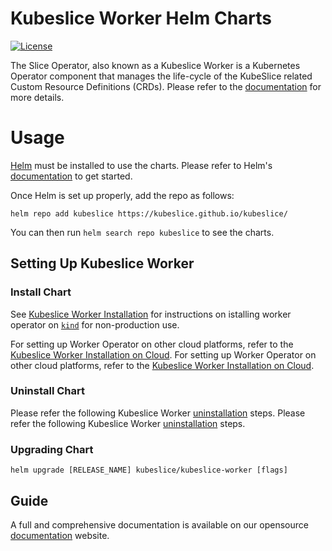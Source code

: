 # Kubeslice Worker Helm Charts

[![License](https://img.shields.io/badge/License-Apache%202.0-blue.svg)](https://opensource.org/licenses/Apache-2.0)


The Slice Operator, also known as a Kubeslice Worker is a Kubernetes Operator component that manages the life-cycle of the KubeSlice related Custom Resource Definitions (CRDs). Please refer to the [documentation](https://kubeslice.io/documentation/open-source/1.3.0/overview/architecture) for more details.

# Usage

[Helm](https://helm.sh) must be installed to use the charts.
Please refer to Helm's [documentation](https://helm.sh/docs/) to get started.

Once Helm is set up properly, add the repo as follows:

```console
helm repo add kubeslice https://kubeslice.github.io/kubeslice/
```

You can then run `helm search repo kubeslice` to see the charts.

## Setting Up Kubeslice Worker

### Install Chart


See [Kubeslice Worker Installation](https://kubeslice.io/documentation/open-source/1.3.0/playground/sandbox) for instructions on istalling worker operator on [`kind`](https://kind.sigs.k8s.io/) for non-production use.

For setting up Worker Operator on other cloud platforms, refer to the [Kubeslice Worker Installation on Cloud](https://kubeslice.io/documentation/open-source/1.3.0/install-kubeslice/yaml/yaml-register-worker-clusters).
For setting up Worker Operator on other cloud platforms, refer to the [Kubeslice Worker Installation on Cloud](https://kubeslice.io/documentation/open-source/1.3.0/install-kubeslice/yaml/yaml-register-worker-clusters).

### Uninstall Chart

Please refer the following Kubeslice Worker [uninstallation](https://kubeslice.io/documentation/open-source/1.3.0/uninstall-kubeslice/) steps.
Please refer the following Kubeslice Worker [uninstallation](https://kubeslice.io/documentation/open-source/1.3.0/uninstall-kubeslice/) steps.

### Upgrading Chart

```console
helm upgrade [RELEASE_NAME] kubeslice/kubeslice-worker [flags]
```

Guide
---
A full and comprehensive documentation is available on our opensource [documentation](https://kubeslice.io/documentation/open-source/) website.
